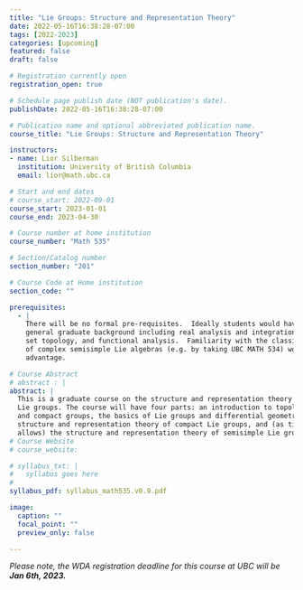 ```yaml
---
title: "Lie Groups: Structure and Representation Theory"
date: 2022-05-16T16:38:28-07:00
tags: [2022-2023]
categories: [upcoming]
featured: false
draft: false

# Registration currently open
registration_open: true

# Schedule page publish date (NOT publication's date).
publishDate: 2022-05-16T16:38:28-07:00

# Publication name and optional abbreviated publication name.
course_title: "Lie Groups: Structure and Representation Theory"

instructors:
- name: Lior Silberman
  institution: University of British Columbia
  email: lior@math.ubc.ca

# Start and end dates
# course_start: 2022-09-01
course_start: 2023-01-01
course_end: 2023-04-30

# Course number at home institution
course_number: "Math 535"

# Section/Catalog number
section_number: "201"

# Course Code at Home institution
section_code: ""

prerequisites:
  - |
    There will be no formal pre-requisites.  Ideally students would have a
    general graduate background including real analysis and integration, point
    set topology, and functional analysis.  Familiarity with the classification
    of complex semisimple Lie algebras (e.g. by taking UBC MATH 534) would be an
    advantage.

# Course Abstract
# abstract : |
abstract: |
  This is a graduate course on the structure and representation theory of real
  Lie groups. The course will have four parts: an introduction to topological
  and compact groups, the basics of Lie groups and differential geometry, the
  structure and representation theory of compact Lie groups, and (as time
  allows) the structure and representation theory of semisimple Lie groups. 
# Course Website
# course_website: 

# syllabus_txt: |
#   syllabus goes here
#
syllabus_pdf: syllabus_math535.v0.9.pdf

image:
  caption: ""
  focal_point: ""
  preview_only: false

---
```

_Please note, the WDA registration deadline for this course at UBC will be **Jan
6th, 2023.**_
